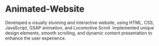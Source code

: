 # Animated-Website
Developed a visually stunning and interactive website, using HTML, CSS, JavaScript, GSAP animation, and Locomotive Scroll. Implemented unique design elements, smooth scrolling, and dynamic content presentation to enhance the user experience.
